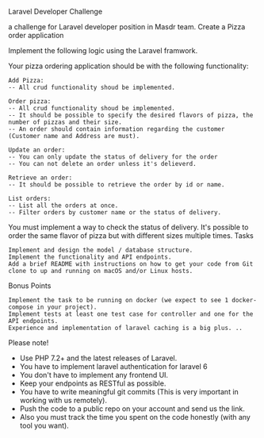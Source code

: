 Laravel Developer Challenge

a challenge for Laravel developer position in Masdr team.
Create a Pizza order application

Implement the following logic using the Laravel framwork.

Your pizza ordering application should be with the following functionality:

    Add Pizza:
    -- All crud functionality shoud be implemented.

    Order pizza:
    -- All crud functionality shoud be implemented.
    -- It should be possible to specify the desired flavors of pizza, the number of pizzas and their size.
    -- An order should contain information regarding the customer (Customer name and Address are must).

    Update an order:
    -- You can only update the status of delivery for the order
    -- You can not delete an order unless it's delieverd.

    Retrieve an order:
    -- It should be possible to retrieve the order by id or name.

    List orders:
    -- List all the orders at once.
    -- Filter orders by customer name or the status of delivery.

You must implement a way to check the status of delivery.
It's possible to order the same flavor of pizza but with different sizes multiple times.
Tasks

    Implement and design the model / database structure.
    Implement the functionality and API endpoints.
    Add a brief README with instructions on how to get your code from Git clone to up and running on macOS and/or Linux hosts.

Bonus Points

    Implement the task to be running on docker (we expect to see 1 docker-compose in your project).
    Implement tests at least one test case for controller and one for the API endpoints.
    Experience and implementation of laravel caching is a big plus. ..

Please note!
* Use PHP 7.2+ and the latest releases of Laravel.
* You have to implement laravel authentication for laravel 6
* You don't have to implement any frontend UI.
* Keep your endpoints as RESTful as possible.
* You have to write meaningful git commits (This is very important in working with us remotely).
* Push the code to a public repo on your account and send us the link.
* Also you must track the time you spent on the code honestly (with any tool you want).
